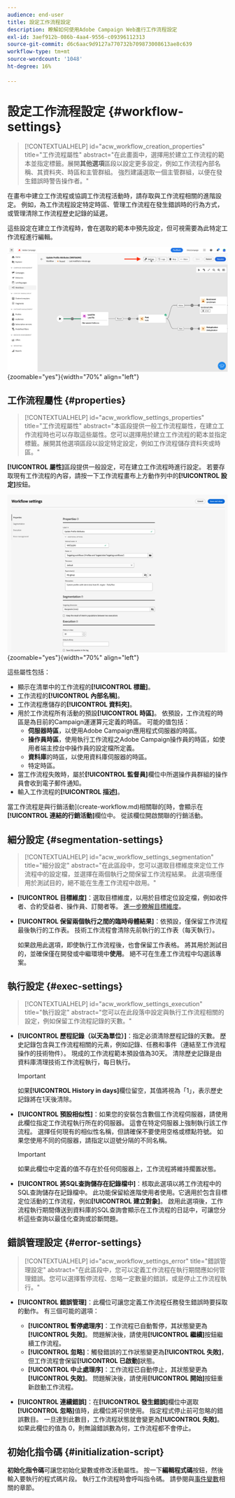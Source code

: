 ```yaml
---
audience: end-user
title: 設定工作流程設定
description: 瞭解如何使用Adobe Campaign Web進行工作流程設定
exl-id: 3aef912b-086b-4aa4-9556-c09396112313
source-git-commit: d6c6aac9d9127a770732b709873008613ae8c639
workflow-type: tm+mt
source-wordcount: '1048'
ht-degree: 16%

---
```


# 設定工作流程設定 {#workflow-settings}

>[!CONTEXTUALHELP]
>id="acw_workflow_creation_properties"
>title="工作流程屬性"
>abstract="在此畫面中，選擇用於建立工作流程的範本並指定標籤。展開&#x200B;**其他選項**&#x200B;區段以設定更多設定，例如工作流程內部名稱、其資料夾、時區和主管群組。 強烈建議選取一個主管群組，以便在發生錯誤時警告操作者。"

在畫布中建立工作流程或協調工作流程活動時，請存取與工作流程相關的進階設定。 例如，為工作流程設定特定時區、管理工作流程在發生錯誤時的行為方式，或管理清除工作流程歷史記錄的延遲。

這些設定在建立工作流程時，會在選取的範本中預先設定，但可視需要為此特定工作流程進行編輯。

![工作流程設定按鈕介面](assets/workflow-settings-button.png){zoomable="yes"}{width="70%" align="left"}

## 工作流程屬性 {#properties}

>[!CONTEXTUALHELP]
>id="acw_workflow_settings_properties"
>title="工作流程屬性"
>abstract="本區段提供一般工作流程屬性，在建立工作流程時也可以存取這些屬性。您可以選擇用於建立工作流程的範本並指定標籤。展開其他選項區段以設定特定設定，例如工作流程儲存資料夾或時區。"

**[!UICONTROL 屬性]**&#x200B;區段提供一般設定，可在建立工作流程時進行設定。 若要存取現有工作流程的內容，請按一下工作流程畫布上方動作列中的&#x200B;**[!UICONTROL 設定]**&#x200B;按鈕。

![工作流程設定介面](assets/workflow-settings.png){zoomable="yes"}{width="70%" align="left"}

這些屬性包括：

* 顯示在清單中的工作流程的&#x200B;**[!UICONTROL 標籤]**。
* 工作流程的&#x200B;**[!UICONTROL 內部名稱]**。
* 工作流程應儲存的&#x200B;**[!UICONTROL 資料夾]**。
* 用於工作流程所有活動的預設&#x200B;**[!UICONTROL 時區]**。 依預設，工作流程的時區是為目前的Campaign運運算元定義的時區。
可能的值包括：
   * **伺服器時區**，以使用Adobe Campaign應用程式伺服器的時區。
   * **操作員時區**，使用執行工作流程之Adobe Campaign操作員的時區，如使用者端主控台中操作員的設定檔所定義。
   * **資料庫**&#x200B;的時區，以使用資料庫伺服器的時區。
   * 特定時區。
* 當工作流程失敗時，屬於&#x200B;**[!UICONTROL 監督員]**&#x200B;欄位中所選操作員群組的操作員會收到電子郵件通知。
* 輸入工作流程的&#x200B;**[!UICONTROL 描述]**。

當工作流程是與行銷活動](create-workflow.md)相關聯的[時，會顯示在&#x200B;**[!UICONTROL 連結的行銷活動]**&#x200B;欄位中。 從該欄位開啟關聯的行銷活動。

## 細分設定 {#segmentation-settings}

>[!CONTEXTUALHELP]
>id="acw_workflow_settings_segmentation"
>title="細分設定"
>abstract="在此區段中，您可以選取目標維度來定位工作流程中的設定檔，並選擇在兩個執行之間保留工作流程結果。 此選項應僅用於測試目的，絕不能在生產工作流程中啟用。"

* **[!UICONTROL 目標維度]**：選取目標維度，以用於目標定位設定檔，例如收件者、合約受益者、操作員、訂閱者等。 [進一步瞭解目標維度](../audience/targeting-dimensions.md)。

* **[!UICONTROL 保留兩個執行之間的臨時母體結果]**：依預設，僅保留工作流程最後執行的工作表。 技術工作流程會清除先前執行的工作表（每天執行）。

  如果啟用此選項，即使執行工作流程後，也會保留工作表格。 將其用於測試目的，並確保僅在開發或中繼環境中&#x200B;**使用**。 絕不可在生產工作流程中勾選該專案。

## 執行設定 {#exec-settings}

>[!CONTEXTUALHELP]
>id="acw_workflow_settings_execution"
>title="執行設定"
>abstract="您可以在此段落中設定與執行工作流程相關的設定，例如保留工作流程記錄的天數。"

* **[!UICONTROL 歷程記錄（以天為單位）]**：指定必須清除歷程記錄的天數。 歷史記錄包含與工作流程相關的元素，例如記錄、任務和事件（連結至工作流程操作的技術物件）。 現成的工作流程範本預設值為30天。 清除歷史記錄是由資料庫清理技術工作流程執行，每日執行。

  >[!IMPORTANT]
  >
  >如果&#x200B;**[!UICONTROL History in days]**&#x200B;欄位留空，其值將視為「1」，表示歷史記錄將在1天後清除。

* **[!UICONTROL 預設相似性]**：如果您的安裝包含數個工作流程伺服器，請使用此欄位指定工作流程執行所在的伺服器。 這會在特定伺服器上強制執行該工作流程。 選擇任何現有的相似性名稱，但請確保不要使用空格或標點符號。 如果您使用不同的伺服器，請指定以逗號分隔的不同名稱。

  >[!IMPORTANT]
  >
  >如果此欄位中定義的值不存在於任何伺服器上，工作流程將維持擱置狀態。

* **[!UICONTROL 將SQL查詢儲存在記錄檔中]**：核取此選項以將工作流程中的SQL查詢儲存在記錄檔中。 此功能保留給進階使用者使用。它適用於包含目標定位活動的工作流程，例如&#x200B;**[!UICONTROL 建立對象]**。 啟用此選項後，工作流程執行期間傳送到資料庫的SQL查詢會顯示在工作流程的日誌中，可讓您分析這些查詢以最佳化查詢或診斷問題。

## 錯誤管理設定 {#error-settings}

>[!CONTEXTUALHELP]
>id="acw_workflow_settings_error"
>title="錯誤管理設定"
>abstract="在此區段中，您可以定義工作流程在執行期間應如何管理錯誤。您可以選擇暫停流程、忽略一定數量的錯誤，或是停止工作流程執行。"

* **[!UICONTROL 錯誤管理]**：此欄位可讓您定義工作流程任務發生錯誤時要採取的動作。 有三個可能的選項：

   * **[!UICONTROL 暫停處理序]**：工作流程已自動暫停，其狀態變更為&#x200B;**[!UICONTROL 失敗]**。 問題解決後，請使用&#x200B;**[!UICONTROL 繼續]**&#x200B;按鈕繼續工作流程。
   * **[!UICONTROL 忽略]**：觸發錯誤的工作狀態變更為&#x200B;**[!UICONTROL 失敗]**，但工作流程會保留&#x200B;**[!UICONTROL 已啟動]**&#x200B;狀態。<!-- TO ADD ONCE SCHEDULER IS AVAILABLE This configuration is relevant for recurring tasks: if the branch includes a scheduler, it will start normally next time the workflow is executed.-->
   * **[!UICONTROL 中止處理序]**：工作流程已自動停止，其狀態變更為&#x200B;**[!UICONTROL 失敗]**。 問題解決後，請使用&#x200B;**[!UICONTROL 開始]**&#x200B;按鈕重新啟動工作流程。

* **[!UICONTROL 連續錯誤]**：在&#x200B;**[!UICONTROL 發生錯誤]**&#x200B;欄位中選取&#x200B;**[!UICONTROL 忽略]**&#x200B;值時，此欄位將可供使用。 指定程式停止前可忽略的錯誤數目。 一旦達到此數目，工作流程狀態就會變更為&#x200B;**[!UICONTROL 失敗]**。 如果此欄位的值為 0，則無論錯誤數為何，工作流程都不會停止。

## 初始化指令碼 {#initialization-script}

**初始化指令碼**&#x200B;可讓您初始化變數或修改活動屬性。 按一下&#x200B;**編輯程式碼**&#x200B;按鈕，然後輸入要執行的程式碼片段。 執行工作流程時會呼叫指令碼。 請參閱與[事件變數](../workflows/event-variables.md)相關的章節。